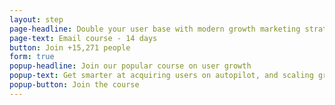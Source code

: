 ```yaml
---
layout: step
page-headline: Double your user base with modern growth marketing strategies — then double again
page-text: Email course - 14 days
button: Join +15,271 people
form: true
popup-headline: Join our popular course on user growth
popup-text: Get smarter at acquiring users on autopilot, and scaling growth
popup-button: Join the course
---
```

